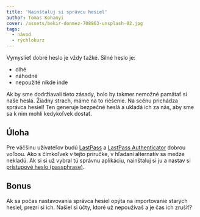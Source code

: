 ```yaml
---
title: 'Nainštaluj si správcu hesiel'
author: Tomas Kohanyi
cover: /assets/bekir-donmez-708863-unsplash-02.jpg
tags:
  - návod
  - rýchlokurz
---
```


Vymyslieť dobré heslo je vždy ťažké. Silné heslo je:

- dlhé
- náhodné
- nepoužité nikde inde

Ak by sme dodržiavali tieto zásady, bolo by takmer nemožné pamätať si naše heslá. Žiadny strach, máme na to riešenie. Na scénu prichádza správca hesiel! Ten generuje bezpečné heslá a ukladá ich za nás, aby sme sa k nim mohli kedykoľvek dostať.

## Úloha

Pre väčšinu užívateľov budú [LastPass](https://www.lastpass.com/) a [LastPass Authenticator](https://lastpass.com/auth/) dobrou voľbou. Ako s čímkoľvek v tejto príručke, v hľadaní alternatív sa medze nekladú. Ak si si už vybral tú správnu aplikáciu, nainštaluj si ju a nastav si [prístupové heslo (passphrase)](/blog/2018-12-07-vytvor-si-heslo).

## Bonus

Ak sa počas nastavovania správca hesiel opýta na importovanie starých hesiel, prezri si ich. Našiel si účty, ktoré už nepoužívaš a je čas ich zrušiť?
